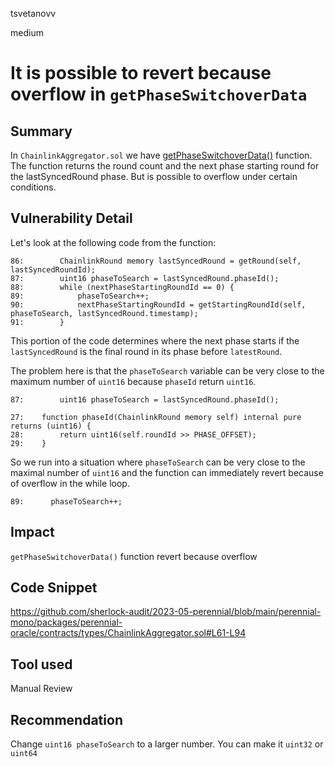 tsvetanovv

medium

# It is possible to revert because overflow in `getPhaseSwitchoverData`

## Summary
In `ChainlinkAggregator.sol` we have [getPhaseSwitchoverData()](https://github.com/sherlock-audit/2023-05-perennial/blob/main/perennial-mono/packages/perennial-oracle/contracts/types/ChainlinkAggregator.sol#L61-L94) function.
The function returns the round count and the next phase starting round for the lastSyncedRound phase. But is possible to overflow under certain conditions.

## Vulnerability Detail

Let's look at the following code from the function:

```solidity
86:        ChainlinkRound memory lastSyncedRound = getRound(self, lastSyncedRoundId);
87:        uint16 phaseToSearch = lastSyncedRound.phaseId();
88:        while (nextPhaseStartingRoundId == 0) {
89:            phaseToSearch++;
90:            nextPhaseStartingRoundId = getStartingRoundId(self, phaseToSearch, lastSyncedRound.timestamp);
91:        }
```

This portion of the code determines where the next phase starts if the `lastSyncedRound` is the final round in its phase before `latestRound`.

The problem here is that the `phaseToSearch` variable can be very close to the maximum number of `uint16` because `phaseId` return `uint16`. 
```solidity
87:        uint16 phaseToSearch = lastSyncedRound.phaseId();
```

```solidity
27:    function phaseId(ChainlinkRound memory self) internal pure returns (uint16) {
28:        return uint16(self.roundId >> PHASE_OFFSET);
29:    }
```

So we run into a situation where `phaseToSearch` can be very close to the maximal number of `uint16` and the function can immediately revert because of overflow in the while loop.

```solidity
89:      phaseToSearch++;
```
## Impact

`getPhaseSwitchoverData()` function revert because overflow

## Code Snippet

https://github.com/sherlock-audit/2023-05-perennial/blob/main/perennial-mono/packages/perennial-oracle/contracts/types/ChainlinkAggregator.sol#L61-L94

## Tool used

Manual Review

## Recommendation

Change `uint16 phaseToSearch` to a larger number. You can make it `uint32` or `uint64`